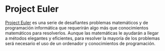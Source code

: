 # Project Euler

[Project Euler](https://projecteuler.net/) es una serie de desafiantes problemas matemáticos y de programación informática que requerirán algo más que conocimientos matemáticos para resolverlos. Aunque las matemáticas le ayudarán a llegar a métodos elegantes y eficientes, para resolver la mayoría de los problemas será necesario el uso de un ordenador y conocimientos de programación.